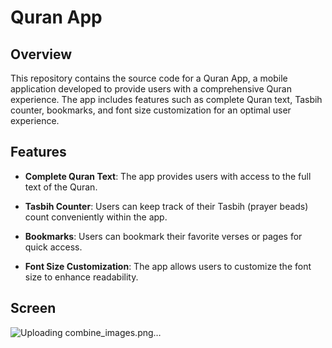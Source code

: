 # Quran App 

## Overview

This repository contains the source code for a Quran App, a mobile application developed to provide users with a comprehensive Quran experience. The app includes features such as complete Quran text, Tasbih counter, bookmarks, and font size customization for an optimal user experience.


## Features

- **Complete Quran Text**: The app provides users with access to the full text of the Quran.

- **Tasbih Counter**: Users can keep track of their Tasbih (prayer beads) count conveniently within the app.

- **Bookmarks**: Users can bookmark their favorite verses or pages for quick access.

- **Font Size Customization**: The app allows users to customize the font size to enhance readability.

## Screen
![Uploading combine_images.png…]()
